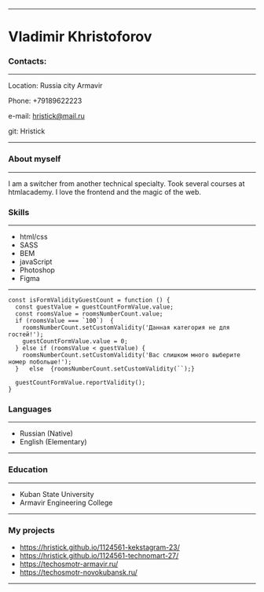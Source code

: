 ******
# Vladimir Khristoforov
### Contacts:
***
Location: Russia city Armavir

Phone: +79189622223

e-mail: hristick@mail.ru

git: Hristick
***
### About myself
***
I am a switcher from another technical specialty. Took several courses at htmlacademy. I love the frontend and the magic of the web.
### Skills
***
* html/css
* SASS
* BEM
* javaScript
* Photoshop
* Figma
***
```
const isFormValidityGuestCount = function () {
  const guestValue = guestCountFormValue.value;
  const roomsValue = roomsNumberCount.value;
  if (roomsValue === `100`)  {
    roomsNumberCount.setCustomValidity('Данная категория не для гостей!');
    guestCountFormValue.value = 0;
  } else if (roomsValue < guestValue) {
    roomsNumberCount.setCustomValidity('Вас слишком много выберите номер побольше!');
  }   else  {roomsNumberCount.setCustomValidity(``);}

  guestCountFormValue.reportValidity();
}
```
### Languages
***
* Russian (Native)
* English (Elementary)
***
### Education
***
* Kuban State University
* Armavir Engineering College
***
### My projects
* https://hristick.github.io/1124561-kekstagram-23/
* https://hristick.github.io/1124561-technomart-27/
* https://techosmotr-armavir.ru/
* https://techosmotr-novokubansk.ru/
***